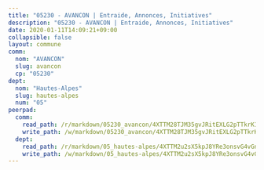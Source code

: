 ```yaml
---
title: "05230 - AVANCON | Entraide, Annonces, Initiatives"
description: "05230 - AVANCON | Entraide, Annonces, Initiatives"
date: 2020-01-11T14:09:21+09:00
collapsible: false
layout: commune
comm:
  nom: "AVANCON"
  slug: avancon
  cp: "05230"
dept:
  nom: "Hautes-Alpes"
  slug: hautes-alpes
  num: "05"
peerpad:
  comm:
    read_path: /r/markdown/05230_avancon/4XTTM28TJM35gvJRitEXLG2pTTkrK1PMWXPmf3jqAeBWd77nr
    write_path: /w/markdown/05230_avancon/4XTTM28TJM35gvJRitEXLG2pTTkrK1PMWXPmf3jqAeBWd77nr-K3TgV4pEsCY2z18NBkqxKPtD3z8L74XnMQceTiA8PTY7CDhpzSyasXTkPgQE2ShBiueSev7jpvh5FVbB7svUyLkHp3UnKnwS4RB45ijgsLfEkBb2nM4riA6VniZCaMZmEbLYQ914
  dept:
    read_path: /r/markdown/05_hautes-alpes/4XTTM2u2sX5kpJ8YRe3onsvG4vGnjcSakJYXBQGBF9gS4GnEK
    write_path: /w/markdown/05_hautes-alpes/4XTTM2u2sX5kpJ8YRe3onsvG4vGnjcSakJYXBQGBF9gS4GnEK-K3TgUFwgrJyocCQyxGEeqX8QfXXiBVNnPCqTCLNsmMqDTekYUDji2ARCZVdrMXaHuESutqyvDGyuv7vKp5zhCH4BNhtZLQ4GQyf7ZeShAx8oYzDbpXjPuQiFRAJ9PDoPxmz3TYt7
---
```


